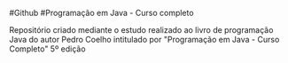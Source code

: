 #Github
#Programação em Java - Curso completo

Repositório criado mediante o estudo realizado ao livro de programação Java do autor Pedro Coelho intitulado por "Programação em Java - Curso Completo" 5º edição
